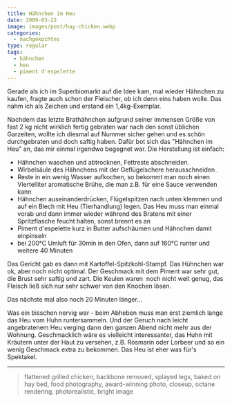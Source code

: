 ```yaml
---
title: Hähnchen im Heu
date: 2009-03-22
image: images/post/hay-chicken.webp
categories: 
  - nachgekochtes
type: regular
tags: 
  - hähnchen
  - heu
  - piment d'espelette
---
```


Gerade als ich im Superbiomarkt auf die Idee kam, mal wieder Hähnchen zu kaufen, fragte auch schon der Fleischer, ob ich denn eins haben wolle. Das nahm ich als Zeichen und erstand ein 1,4kg-Exemplar.

Nachdem das letzte Brathähnchen aufgrund seiner immensen Größe von fast 2 kg nicht wirklich fertig gebraten war nach den sonst üblichen Garzeiten, wollte ich diesmal auf Nummer sicher gehen und es schön durchgebraten und doch saftig haben. Dafür bot sich das "Hähnchen im Heu" an, das mir einmal irgendwo begegnet war. Die Herstellung ist einfach:

- Hähnchen waschen und abtrocknen, Fettreste abschneiden.
- Wirbelsäule des Hähnchens mit der Geflügelschere herausschneiden .
- Reste in ein wenig Wasser aufkochen, so bekommt man noch einen Viertelliter aromatische Brühe, die man z.B. für eine Sauce verwenden kann
- Hähnchen auseinanderdrücken, Flügelspitzen nach unten klemmen und auf ein Blech mit Heu (Tierhandlung) legen. Das Heu muss man einmal vorab und dann immer wieder während des Bratens mit einer Spritzflasche feucht halten, sonst brennt es an
- Piment d'espelette kurz in Butter aufschäumen und Hähnchen damit einpinseln
- bei 200°C Umluft für 30min in den Ofen, dann auf 160°C runter und weitere 40 Minuten

Das Gericht gab es dann mit Kartoffel-Spitzkohl-Stampf. Das Hühnchen war ok, aber noch nicht optimal. Der Geschmack mit dem Piment war sehr gut, die Brust sehr saftig und zart. Die Keulen waren  noch nicht weit genug, das Fleisch ließ sich nur sehr schwer von den Knochen lösen.

Das nächste mal also noch 20 Minuten länger...

Was ein bisschen nervig war - beim Abheben muss man erst ziemlich lange das Heu vom Huhn runtersammeln. Und der Geruch nach leicht angebratenem Heu verging dann den ganzen Abend nicht mehr aus der Wohnung. Geschmacklich wäre es vielleicht interessanter, das Huhn mit Kräutern unter der Haut zu versehen, z.B. Rosmarin oder Lorbeer und so ein wenig Geschmack extra zu bekommen. Das Heu ist eher was für's Spektakel.

----

> flattened grilled chicken, backbone removed, splayed legs, baked on hay bed, food photography, award-winning photo, closeup, octane rendering, photorealistic, bright image